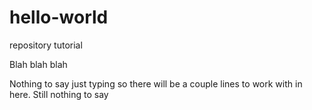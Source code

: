 # hello-world
repository tutorial 

Blah blah blah 

Nothing to say just typing so there will be a couple lines to work with in here. 
Still nothing to say 
